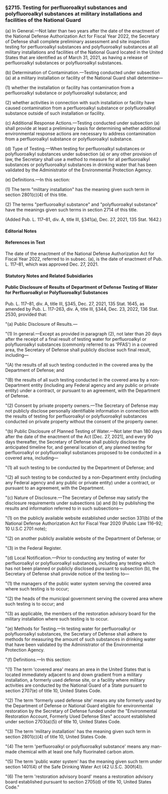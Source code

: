 ### §2715. Testing for perfluoroalkyl substances and polyfluoroalkyl substances at military installations and facilities of the National Guard ###

(a) In General.—Not later than two years after the date of the enactment of the National Defense Authorization Act for Fiscal Year 2022, the Secretary of Defense shall complete preliminary assessment and site inspection testing for perfluoroalkyl substances and polyfluoroalkyl substances at all military installations and facilities of the National Guard located in the United States that are identified as of March 31, 2021, as having a release of perfluoroalkyl substances or polyfluoroalkyl substances.

(b) Determination of Contamination.—Testing conducted under subsection (a) at a military installation or facility of the National Guard shall determine—

(1) whether the installation or facility has contamination from a perfluoroalkyl substance or polyfluoroalkyl substance; and

(2) whether activities in connection with such installation or facility have caused contamination from a perfluoroalkyl substance or polyfluoroalkyl substance outside of such installation or facility.

(c) Additional Response Actions.—Testing conducted under subsection (a) shall provide at least a preliminary basis for determining whether additional environmental response actions are necessary to address contamination from a perfluoroalkyl substance or polyfluoroalkyl substance.

(d) Type of Testing.—When testing for perfluoroalkyl substances or polyfluoroalkyl substances under subsection (a) or any other provision of law, the Secretary shall use a method to measure for all perfluoroalkyl substances or polyfluoroalkyl substances in drinking water that has been validated by the Administrator of the Environmental Protection Agency.

(e) Definitions.—In this section:

(1) The term "military installation" has the meaning given such term in section 2801(c)(4) of this title.

(2) The terms "perfluoroalkyl substance" and "polyfluoroalkyl substance" have the meanings given such terms in section 2714 of this title.

(Added Pub. L. 117–81, div. A, title III, §341(a), Dec. 27, 2021, 135 Stat. 1642.)

#### **Editorial Notes** ####

#### References in Text ####

The date of the enactment of the National Defense Authorization Act for Fiscal Year 2022, referred to in subsec. (a), is the date of enactment of Pub. L. 117–81, which was approved Dec. 27, 2021.

#### **Statutory Notes and Related Subsidiaries** ####

#### Public Disclosure of Results of Department of Defense Testing of Water for Perfluoroalkyl or Polyfluoroalkyl Substances ####

Pub. L. 117–81, div. A, title III, §345, Dec. 27, 2021, 135 Stat. 1645, as amended by Pub. L. 117–263, div. A, title III, §344, Dec. 23, 2022, 136 Stat. 2530, provided that:

"(a) Public Disclosure of Results.—

"(1) In general.—Except as provided in paragraph (2), not later than 20 days after the receipt of a final result of testing water for perfluoroalkyl or polyfluoroalkyl substances (commonly referred to as 'PFAS') in a covered area, the Secretary of Defense shall publicly disclose such final result, including—

"(A) the results of all such testing conducted in the covered area by the Department of Defense; and

"(B) the results of all such testing conducted in the covered area by a non-Department entity (including any Federal agency and any public or private entity) under a contract, or pursuant to an agreement, with the Department of Defense.

"(2) Consent by private property owners.—The Secretary of Defense may not publicly disclose personally identifiable information in connection with the results of testing for perfluoroalkyl or polyfluoroalkyl substances conducted on private property without the consent of the property owner.

"(b) Public Disclosure of Planned Testing of Water.—Not later than 180 days after the date of the enactment of the Act [Dec. 27, 2021], and every 90 days thereafter, the Secretary of Defense shall publicly disclose the anticipated timeline for, and general location of, any planned testing for perfluoroalkyl or polyfluoroalkyl substances proposed to be conducted in a covered area, including—

"(1) all such testing to be conducted by the Department of Defense; and

"(2) all such testing to be conducted by a non-Department entity (including any Federal agency and any public or private entity) under a contract, or pursuant to an agreement, with the Department.

"(c) Nature of Disclosure.—The Secretary of Defense may satisfy the disclosure requirements under subsections (a) and (b) by publishing the results and information referred to in such subsections—

"(1) on the publicly available website established under section 331(b) of the National Defense Authorization Act for Fiscal Year 2020 (Public Law 116–92; 10 U.S.C 2701 note);

"(2) on another publicly available website of the Department of Defense; or

"(3) in the Federal Register.

"(d) Local Notification.—Prior to conducting any testing of water for perfluoroalkyl or polyfluoroalkyl substances, including any testing which has not been planned or publicly disclosed pursuant to subsection (b), the Secretary of Defense shall provide notice of the testing to—

"(1) the managers of the public water system serving the covered area where such testing is to occur;

"(2) the heads of the municipal government serving the covered area where such testing is to occur; and

"(3) as applicable, the members of the restoration advisory board for the military installation where such testing is to occur.

"(e) Methods for Testing.—In testing water for perfluoroalkyl or polyfluoroalkyl substances, the Secretary of Defense shall adhere to methods for measuring the amount of such substances in drinking water that have been validated by the Administrator of the Environmental Protection Agency.

"(f) Definitions.—In this section:

"(1) The term 'covered area' means an area in the United States that is located immediately adjacent to and down gradient from a military installation, a formerly used defense site, or a facility where military activities are conducted by the National Guard of a State pursuant to section 2707(e) of title 10, United States Code.

"(2) The term 'formerly used defense site' means any site formerly used by the Department of Defense or National Guard eligible for environmental restoration by the Secretary of Defense funded under the "Environmental Restoration Account, Formerly Used Defense Sites" account established under section 2703(a)(5) of title 10, United States Code.

"(3) The term 'military installation' has the meaning given such term in section 2801(c)(4) of title 10, United States Code.

"(4) The term 'perfluoroalkyl or polyfluoroalkyl substance' means any man-made chemical with at least one fully fluorinated carbon atom.

"(5) The term 'public water system' has the meaning given such term under section 1401(4) of the Safe Drinking Water Act (42 U.S.C. 300f(4)).

"(6) The term 'restoration advisory board' means a restoration advisory board established pursuant to section 2705(d) of title 10, United States Code."